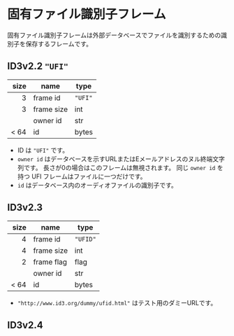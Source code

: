# 固有ファイル識別子フレーム

固有ファイル識別子フレームは外部データベースでファイルを識別するための識別子を保存するフレームです。

## ID3v2.2 `"UFI"`

| size | name | type |
| ---: | --- | --- |
| 3 | frame id | `"UFI"` |
| 3 | frame size | int |
|   | owner id | str |
| < 64 | id | bytes |

- ID は `"UFI"` です。
- `owner id` はデータベースを示すURLまたはEメールアドレスのヌル終端文字列です。
  長さが0の場合はこのフレームは無視されます。
  同じ `owner id` を持つ UFI フレームはファイルに一つだけです。
- `id` はデータベース内のオーディオファイルの識別子です。

## ID3v2.3

| size | name | type |
| ---: | --- | --- |
| 4 | frame id | `"UFID"` |
| 4 | frame size | int |
| 2 | frame flag | flag |
|   | owner id | str |
| < 64 | id | bytes |

- `"http://www.id3.org/dummy/ufid.html"` はテスト用のダミーURLです。

## ID3v2.4
